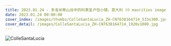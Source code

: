 ```yaml
---
title: 2023.01.24 - 多洛米蒂山谷中的科莱圣卢恰小镇，意大利 (© mauritius images GmbH/Alamy)
date: 2023.01.24 00:00:00
cover_index: /images/thumbs/ColleSantaLucia_ZH-CN7638164714_533x300.jpg
cover_detail: /images/ColleSantaLucia_ZH-CN7638164714_1920x1080.jpg
---
```


![ColleSantaLucia](/images/ColleSantaLucia_ZH-CN7638164714_1920x1080.jpg)
